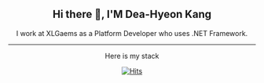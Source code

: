 
## <div align=center>Hi there 👋, I'M Dea-Hyeon Kang</div>

<div align=center>
I work at XLGaems as a Platform Developer who uses .NET Framework.
</div>


---


<div align=center>
Here is my stack



[![Hits](https://hits.seeyoufarm.com/api/count/incr/badge.svg?url=https%3A%2F%2Fgithub.com%2Fhyolog%2Fhit-counter&count_bg=%2379C83D&title_bg=%23555555&icon=&icon_color=%23E7E7E7&title=hits&edge_flat=false)](https://hits.seeyoufarm.com)
</div>
